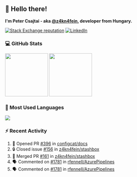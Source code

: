 ## 👋 Hello there!

**I'm Peter Csajtai - aka [@z4kn4fein](https://github.com/z4kn4fein), developer from Hungary.**

[![Stack Exchange reputation](https://img.shields.io/stackexchange/stackoverflow/r/8700582?color=orange&label=reputation&logo=stackoverflow&style=for-the-badge)](https://stackoverflow.com/users/8700582)
[![LinkedIn](https://img.shields.io/badge/linkedin-%230077B5.svg?style=for-the-badge&logo=linkedin&logoColor=white)](https://www.linkedin.com/in/csajtai-p%C3%A9ter-45395341/)

### 💻 GitHub Stats

<div>
  <img height="140px" src="https://github-readme-stats-pcsajtai.vercel.app/api?username=z4kn4fein&show_icons=true&hide_border=true&count_private=true&custom_title=Stats&theme=dracula&line_height=24&hide_title=true">
  <img height="140px" src="https://streak-stats.demolab.com?user=z4kn4fein&theme=dracula&hide_border=true">
  
</div>

### :toolbox: Most Used Languages

<img src="https://github-readme-stats-pcsajtai.vercel.app/api/top-langs/?username=z4kn4fein&theme=dracula&hide_border=true&layout=compact&langs_count=8&hide_title=true">

### :zap: Recent Activity

<!--START_SECTION:activity-->
1. 💪 Opened PR [#396](https://github.com/configcat/docs/pull/396) in [configcat/docs](https://github.com/configcat/docs)
2. 🔒 Closed issue [#156](https://github.com/z4kn4fein/stashbox/issues/156) in [z4kn4fein/stashbox](https://github.com/z4kn4fein/stashbox)
3. 🎉 Merged PR [#161](https://github.com/z4kn4fein/stashbox/pull/161) in [z4kn4fein/stashbox](https://github.com/z4kn4fein/stashbox)
4. 🗣 Commented on [#1781](https://github.com/rfennell/AzurePipelines/issues/1781#issuecomment-2012373958) in [rfennell/AzurePipelines](https://github.com/rfennell/AzurePipelines)
5. 🗣 Commented on [#1781](https://github.com/rfennell/AzurePipelines/issues/1781#issuecomment-2012105105) in [rfennell/AzurePipelines](https://github.com/rfennell/AzurePipelines)
<!--END_SECTION:activity-->
